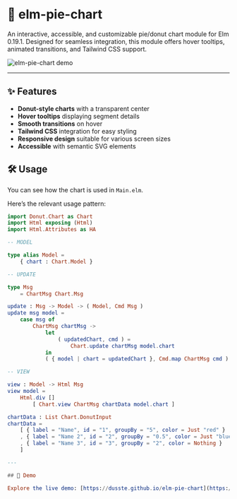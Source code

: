 # 🍩 elm-pie-chart

An interactive, accessible, and customizable pie/donut chart module for Elm 0.19.1. Designed for seamless integration, this module offers hover tooltips, animated transitions, and Tailwind CSS support.

![elm-pie-chart demo](https://user-images.githubusercontent.com/your-username/demo.gif)

---

## ✨ Features

- **Donut-style charts** with a transparent center
- **Hover tooltips** displaying segment details
- **Smooth transitions** on hover
- **Tailwind CSS** integration for easy styling
- **Responsive design** suitable for various screen sizes
- **Accessible** with semantic SVG elements

## 🛠 Usage

You can see how the chart is used in `Main.elm`.

Here’s the relevant usage pattern:

```elm
import Donut.Chart as Chart
import Html exposing (Html)
import Html.Attributes as HA

-- MODEL

type alias Model =
    { chart : Chart.Model }

-- UPDATE

type Msg
    = ChartMsg Chart.Msg

update : Msg -> Model -> ( Model, Cmd Msg )
update msg model =
    case msg of
        ChartMsg chartMsg ->
            let
                ( updatedChart, cmd ) =
                    Chart.update chartMsg model.chart
            in
            ( { model | chart = updatedChart }, Cmd.map ChartMsg cmd )

-- VIEW

view : Model -> Html Msg
view model =
    Html.div []
        [ Chart.view ChartMsg chartData model.chart ]

chartData : List Chart.DonutInput
chartData =
    [ { label = "Name", id = "1", groupBy = "5", color = Just "red" }
    , { label = "Name 2", id = "2", groupBy = "0.5", color = Just "blue" }
    , { label = "Name 3", id = "3", groupBy = "2", color = Nothing }
    ]

---

## 🚀 Demo

Explore the live demo: [https://dusste.github.io/elm-pie-chart](https://dusste.github.io/elm-pie-chart)

```

